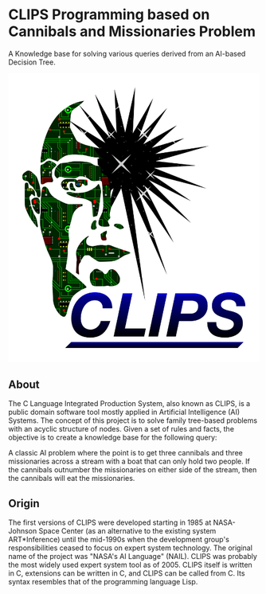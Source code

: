 # **CLIPS Programming based on Cannibals and Missionaries Problem**
A Knowledge base for solving various queries derived from an AI-based Decision Tree. 

![alt text](https://github.com/shahriar-rahman/CLIPS-Programming-Missionaries-Cannibals-Problem/blob/main/img/clipslogo.png)

## About
The C Language Integrated Production System, also known as CLIPS, is a public domain software tool mostly applied in Artificial Intelligence (AI) Systems. The concept of this project is to solve family tree-based problems with an acyclic structure of nodes. Given a set of rules and facts, the objective is to create a knowledge base for the following query:

A classic AI problem where the point is to get three cannibals and three missionaries across a stream with a boat that can only hold two people. If the cannibals outnumber 
the missionaries on either side of the stream, then the cannibals will eat the missionaries. 

## Origin
The first versions of CLIPS were developed starting in 1985 at NASA-Johnson Space Center (as an alternative to the existing system ART*Inference) until the mid-1990s when the development group's responsibilities ceased to focus on expert system technology. The original name of the project was "NASA's AI Language" (NAIL). CLIPS was probably the most widely used expert system tool as of 2005. CLIPS itself is written in C, extensions can be written in C, and CLIPS can be called from C. Its syntax resembles that of the programming language Lisp.
